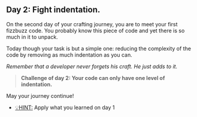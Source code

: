 ## Day 2: Fight indentation.

On the second day of your crafting journey, you are to meet your first fizzbuzz code. 
You probably know this piece of code and yet there is so much in it to unpack.

Today though your task is but a simple one: reducing the complexity of the code
by removing as much indentation as you can.

_Remember that a developer never forgets his craft. He just adds to it._

>**Challenge of day 2: Your code can only have one level of indentation.**

May your journey continue!

- <u>💡HINT:</u> Apply what you learned on day 1
